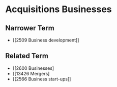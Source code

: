 # Acquisitions Businesses  

## Narrower Term

- [[2509 Business development]]  

## Related Term

- [[2600 Businesses]
- [[13426 Mergers]
- [[2566 Business start-ups]]  

